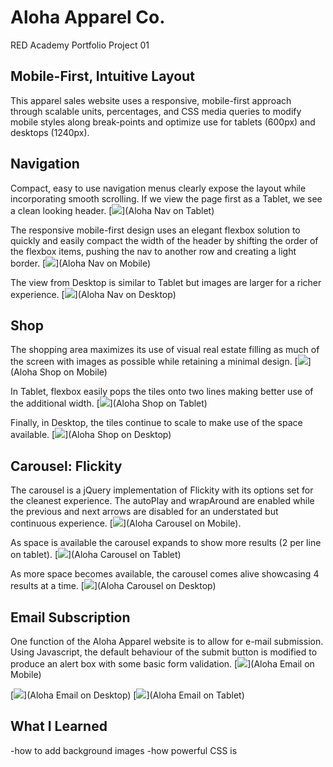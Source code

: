 # Aloha Apparel Co.
RED Academy Portfolio Project 01

## Mobile-First, Intuitive Layout
This apparel sales website uses a responsive, mobile-first approach through scalable units, percentages, and CSS media queries to modify mobile styles along break-points and optimize use for tablets (600px) and desktops (1240px).

## Navigation
Compact, easy to use navigation menus clearly expose the layout while incorporating smooth scrolling. If we view the page first as a Tablet, we see a clean looking header.
[<img src="https://github.com/vasalmon/aloha/blob/master/readme/Aloha%20Tablet%20Nav.jpg">](Aloha Nav on Tablet)

The responsive mobile-first design uses an elegant flexbox solution to quickly and easily compact the width of the header by shifting the order of the flexbox items, pushing the nav to another row and creating a light border.
[<img src="https://github.com/vasalmon/aloha/blob/master/readme/Aloha%20Mobile%20Nav.jpg">](Aloha Nav on Mobile)

The view from Desktop is similar to Tablet but images are larger for a richer experience.
[<img src="https://github.com/vasalmon/aloha/blob/master/readme/Aloha%20Desk%20Nav.jpg">](Aloha Nav on Desktop)

## Shop
The shopping area maximizes its use of visual real estate filling as much of the screen with images as possible while retaining a minimal design.
[<img src="https://github.com/vasalmon/aloha/blob/master/readme/Aloha%20Mobile%20Shop.jpg">](Aloha Shop on Mobile)

In Tablet, flexbox easily pops the tiles onto two lines making better use of the additional width.
[<img src="https://github.com/vasalmon/aloha/blob/master/readme/Aloha%20Tablet%20Shop.jpg">](Aloha Shop on Tablet)

Finally, in Desktop, the tiles continue to scale to make use of the space available.
[<img src="https://github.com/vasalmon/aloha/blob/master/readme/Aloha%20Desk%20Shop.jpg">](Aloha Shop on Desktop)

## Carousel: Flickity
The carousel is a jQuery implementation of Flickity with its options set for the cleanest experience. The autoPlay and wrapAround are enabled while the previous and next arrows are disabled for an understated but continuous experience.
[<img src="https://github.com/vasalmon/aloha/blob/master/readme/Aloha%20Mobile%20Carousel.jpg">](Aloha Carousel on Mobile).

As space is available the carousel expands to show more results (2 per line on tablet).
[<img src="https://github.com/vasalmon/aloha/blob/master/readme/Aloha%20Tablet%20Carousel.jpg">](Aloha Carousel on Tablet)

As more space becomes available, the carousel comes alive showcasing 4 results at a time.
[<img src="https://github.com/vasalmon/aloha/blob/master/readme/Aloha%20Desk%20Carousel.jpg">](Aloha Carousel on Desktop)

## Email Subscription
One function of the Aloha Apparel website is to allow for e-mail submission. Using Javascript, the default behaviour of the submit button is modified to produce an alert box with some basic form validation.
[<img src="https://github.com/vasalmon/aloha/blob/master/readme/Aloha%20Mobile%20Email.jpg">](Aloha Email on Mobile)

[<img src="https://github.com/vasalmon/aloha/blob/master/readme/Aloha%20Desk%20Email.jpg">](Aloha Email on Desktop)
[<img src="https://github.com/vasalmon/aloha/blob/master/readme/Aloha%20Tablet%20Email.jpg">](Aloha Email on Tablet)







## What I Learned

-how to add background images
-how powerful CSS is